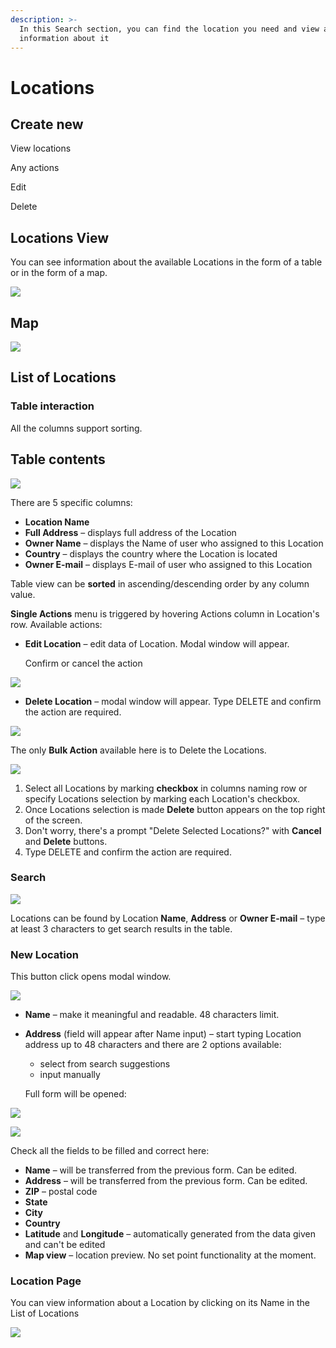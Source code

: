 ```yaml
---
description: >-
  In this Search section, you can find the location you need and view all
  information about it
---
```


# Locations

## Create new

View locations

Any actions

Edit

Delete



## Locations View

You can see information about the available Locations in the form of a table or in the form of a map.

![](<../../.gitbook/assets/list or map.png>)

## Map

![](../../.gitbook/assets/map.png)

## List of Locations

### Table interaction

All the columns support sorting.



## Table contents

![](<../../.gitbook/assets/list of locations single actions.png>)

There are 5 specific columns:

* **Location Name**&#x20;
* **Full Address** – displays full address of the Location
* **Owner Name** – displays the Name of user who assigned to this Location
* **Country** – displays the country where the Location is located
* **Owner E-mail** – displays E-mail of  user who assigned to this Location

Table view can be **sorted** in ascending/descending order by any column value.

**Single Actions** menu is triggered by hovering Actions column in Location's row. Available actions:

*   **Edit Location** – edit data of Location. Modal window will appear.&#x20;

    Confirm or cancel the action  &#x20;

![](<../../.gitbook/assets/list of locations single actions edit.png>)

* **Delete Location** – modal window will appear. Type DELETE and confirm the action are required.

![](<../../.gitbook/assets/list of locations single actions delete.png>)



The only **Bulk Action** available here is to Delete the Locations.&#x20;

![](<../../.gitbook/assets/list of locations bulk actions.png>)

1. Select all Locations by marking **checkbox** in columns naming row or specify Locations selection by marking each Location's checkbox.
2. Once Locations selection is made **Delete** button appears on the top right of the screen.
3. Don't worry, there's a prompt  "Delete Selected Locations?" with **Cancel** and **Delete** buttons.
4. Type DELETE and confirm the action are required.



### **Search**

![](<../../.gitbook/assets/search locations.png>)



Locations can be found by Location **Name**, **Address** or **Owner E-mail** – type at least 3 characters to get search results in the table.

### New Location

This button click opens modal window.&#x20;

![](<../../.gitbook/assets/create new location.png>)



* **Name** – make it meaningful and readable. 48 characters limit.
*   **Address** (field will appear after Name input) – start typing Location address up to 48 characters and there are 2 options available:&#x20;

    * select from search suggestions&#x20;
    * input manually

    Full form will be opened:

![](../../.gitbook/assets/New\_Location.png)

![](../../.gitbook/assets/location\_fullform.PNG)



Check all the fields to be filled and correct here:

* **Name** – will be transferred from the previous form. Can be edited.
* **Address** – will be transferred from the previous form. Can be edited.
* **ZIP** – postal code
* **State**
* **City**
* **Country**
* **Latitude** and **Longitude** – automatically generated from the data given and can't be edited
* **Map view** – location preview. No set point functionality at the moment.

### Location Page

You can view information about a Location by clicking on its Name in the List of Locations

![](<../../.gitbook/assets/search page of location.png>)
